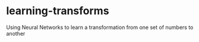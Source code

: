 # learning-transforms
Using Neural Networks to learn a transformation from one set of numbers to another
